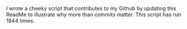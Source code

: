 I wrote a cheeky script that contributes to my Github by updating this ReadMe to illustrate why more than commits matter. This script has run 1844 times.